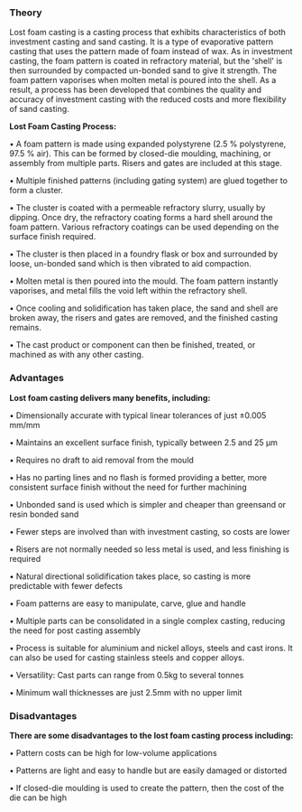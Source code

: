 ### Theory
Lost foam casting is a casting process that exhibits characteristics of both investment casting and sand casting. It is a type of evaporative pattern casting that uses the pattern made of foam instead of wax. As in investment casting, the foam pattern is coated in refractory material, but the 'shell' is then surrounded by compacted un-bonded sand to give it strength. The foam pattern vaporises when molten metal is poured into the shell. As a result, a process has been developed that combines the quality and accuracy of investment casting with the reduced costs and more flexibility of sand casting.

<b>Lost Foam Casting Process:</b>

•	A foam pattern is made using expanded polystyrene (2.5 % polystyrene, 97.5 % air). This can be formed by closed-die moulding, machining, or assembly from multiple parts. Risers and gates are included at this stage.

•	Multiple finished patterns (including gating system) are glued together to form a cluster.

•	The cluster is coated with a permeable refractory slurry, usually by dipping. Once dry, the refractory coating forms a hard shell around the foam pattern. Various refractory coatings can be used depending on the surface finish required.

•	The cluster is then placed in a foundry flask or box and surrounded by loose, un-bonded sand which is then vibrated to aid compaction.

•	Molten metal is then poured into the mould. The foam pattern instantly vaporises, and metal fills the void left within the refractory shell.

•	Once cooling and solidification has taken place, the sand and shell are broken away, the risers and gates are removed, and the finished casting remains.

•	The cast product or component can then be finished, treated, or machined as with any other casting.

### Advantages
<b>Lost foam casting delivers many benefits, including:</b>

•	Dimensionally accurate with typical linear tolerances of just ±0.005 mm/mm

•	Maintains an excellent surface finish, typically between 2.5 and 25 µm

•	Requires no draft to aid removal from the mould

•	Has no parting lines and no flash is formed providing a better, more consistent surface finish without the need for further machining

•	Unbonded sand is used which is simpler and cheaper than greensand or resin bonded sand

•	Fewer steps are involved than with investment casting, so costs are lower

•	Risers are not normally needed so less metal is used, and less finishing is required

•	Natural directional solidification takes place, so casting is more predictable with fewer defects

•	Foam patterns are easy to manipulate, carve, glue and handle

•	Multiple parts can be consolidated in a single complex casting, reducing the need for post casting assembly

•	Process is suitable for aluminium and nickel alloys, steels and cast irons. It can also be used for casting stainless steels and copper alloys.

•	Versatility: Cast parts can range from 0.5kg to several tonnes

•	Minimum wall thicknesses are just 2.5mm with no upper limit

### Disadvantages 
<b>There are some disadvantages to the lost foam casting process including:</b>

•	Pattern costs can be high for low-volume applications

•	Patterns are light and easy to handle but are easily damaged or distorted

•	If closed-die moulding is used to create the pattern, then the cost of the die can be high
